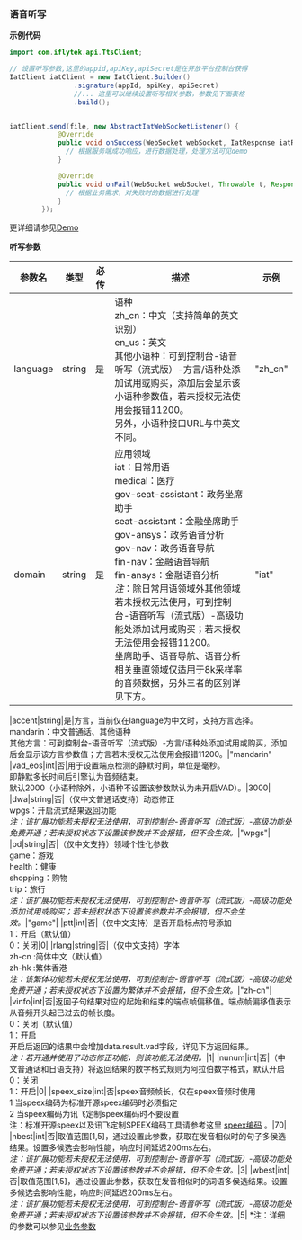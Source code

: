 ### 语音听写

**示例代码**

```java
import com.iflytek.api.TtsClient;

// 设置听写参数,这里的appid,apiKey,apiSecret是在开放平台控制台获得
IatClient iatClient = new IatClient.Builder()
                .signature(appId, apiKey, apiSecret)
                //... 这里可以继续设置听写相关参数，参数见下面表格
                .build();


iatClient.send(file, new AbstractIatWebSocketListener() {
            @Override
            public void onSuccess(WebSocket webSocket, IatResponse iatResponse) {
              // 根据服务端成功响应，进行数据处理，处理方法可见demo
            }

            @Override
            public void onFail(WebSocket webSocket, Throwable t, Response response) {
              // 根据业务需求，对失败时的数据进行处理
            }
        });

```

更详细请参见[Demo](https://github.com/iFLYTEK-OP/websdk-java-demo/blob/main/src/main/java/cn/xfyun/demo/IatClientApp.java)

**听写参数**

  | 参数名   | 类型   | 必传 | 描述                                                         | 示例    |
  | -------- | ------ | ---- | ------------------------------------------------------------ | ------- |
  | language | string | 是   | 语种<br>zh_cn：中文（支持简单的英文识别）<br>en_us：英文<br>其他小语种：可到控制台-语音听写（流式版）-方言/语种处添加试用或购买，添加后会显示该小语种参数值，若未授权无法使用会报错11200。<br>另外，小语种接口URL与中英文不同。 | "zh_cn" |
  | domain   | string | 是   | 应用领域<br>iat：日常用语<br>medical：医疗<br>gov-seat-assistant：政务坐席助手<br>seat-assistant：金融坐席助手<br>gov-ansys：政务语音分析<br>gov-nav：政务语音导航<br>fin-nav：金融语音导航<br>fin-ansys：金融语音分析<br>*注*：除日常用语领域外其他领域若未授权无法使用，可到控制台-语音听写（流式版）-高级功能处添加试用或购买；若未授权无法使用会报错11200。<br>坐席助手、语音导航、语音分析相关垂直领域仅适用于8k采样率的音频数据，另外三者的区别详见下方。 | "iat"   |
  
  |accent|string|是|方言，当前仅在language为中文时，支持方言选择。<br>mandarin：中文普通话、其他语种<br>其他方言：可到控制台-语音听写（流式版）-方言/语种处添加试用或购买，添加后会显示该方言参数值；方言若未授权无法使用会报错11200。|"mandarin"
  |vad_eos|int|否|用于设置端点检测的静默时间，单位是毫秒。<br>即静默多长时间后引擎认为音频结束。<br>默认2000（小语种除外，小语种不设置该参数默认为未开启VAD）。|3000|
  |dwa|string|否|（仅中文普通话支持）动态修正<br>wpgs：开启流式结果返回功能<br>*注：该扩展功能若未授权无法使用，可到控制台-语音听写（流式版）-高级功能处免费开通；若未授权状态下设置该参数并不会报错，但不会生效。*|"wpgs"|
  |pd|string|否|（仅中文支持）领域个性化参数<br>game：游戏<br>health：健康<br>shopping：购物<br>trip：旅行<br>*注：该扩展功能若未授权无法使用，可到控制台-语音听写（流式版）-高级功能处添加试用或购买；若未授权状态下设置该参数并不会报错，但不会生效。*|"game"|
  |ptt|int|否|（仅中文支持）是否开启标点符号添加<br>1：开启（默认值）<br>0：关闭|0|
  |rlang|string|否|（仅中文支持）字体 <br>zh-cn :简体中文（默认值）<br>zh-hk :繁体香港<br>*注：该繁体功能若未授权无法使用，可到控制台-语音听写（流式版）-高级功能处免费开通；若未授权状态下设置为繁体并不会报错，但不会生效。*|"zh-cn"|
  |vinfo|int|否|返回子句结果对应的起始和结束的端点帧偏移值。端点帧偏移值表示从音频开头起已过去的帧长度。<br>0：关闭（默认值）<br>1：开启<br>开启后返回的结果中会增加data.result.vad字段，详见下方返回结果。<br>*注：若开通并使用了动态修正功能，则该功能无法使用。*|1|
  |nunum|int|否|（中文普通话和日语支持）将返回结果的数字格式规则为阿拉伯数字格式，默认开启<br>0：关闭<br>1：开启|0|
  |speex_size|int|否|speex音频帧长，仅在speex音频时使用<br>1 当speex编码为标准开源speex编码时必须指定<br>2 当speex编码为讯飞定制speex编码时不要设置<br>注：标准开源speex以及讯飞定制SPEEX编码工具请参考这里 [speex编码](https://www.xfyun.cn/doc/asr/voicedictation/Audio.html) 。|70|
  |nbest|int|否|取值范围[1,5]，通过设置此参数，获取在发音相似时的句子多侯选结果。设置多候选会影响性能，响应时间延迟200ms左右。<br>*注：该扩展功能若未授权无法使用，可到控制台-语音听写（流式版）-高级功能处免费开通；若未授权状态下设置该参数并不会报错，但不会生效。*|3|
  |wbest|int|否|取值范围[1,5]，通过设置此参数，获取在发音相似时的词语多侯选结果。设置多候选会影响性能，响应时间延迟200ms左右。<br>*注：该扩展功能若未授权无法使用，可到控制台-语音听写（流式版）-高级功能处免费开通；若未授权状态下设置该参数并不会报错，但不会生效。*|5|
 *注：详细的参数可以参见[业务参数](https://www.xfyun.cn/doc/asr/voicedictation/API.html#%E6%8E%A5%E5%8F%A3%E8%B0%83%E7%94%A8%E6%B5%81%E7%A8%8B)